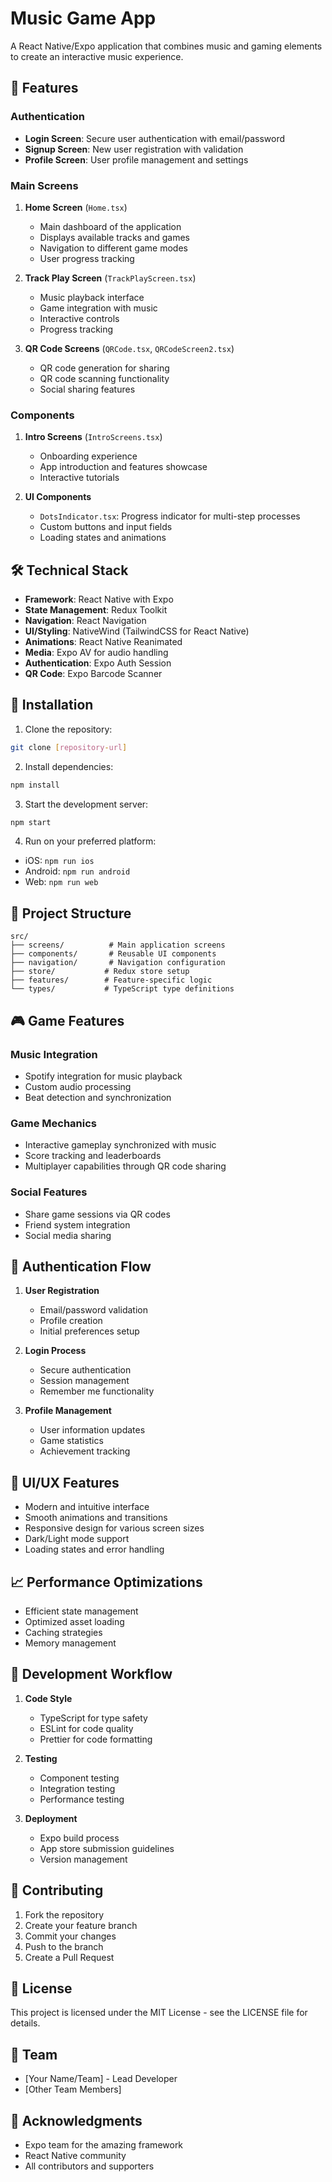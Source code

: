 # Music Game App

A React Native/Expo application that combines music and gaming elements to create an interactive music experience.

## 🚀 Features

### Authentication
- **Login Screen**: Secure user authentication with email/password
- **Signup Screen**: New user registration with validation
- **Profile Screen**: User profile management and settings

### Main Screens
1. **Home Screen** (`Home.tsx`)
   - Main dashboard of the application
   - Displays available tracks and games
   - Navigation to different game modes
   - User progress tracking

2. **Track Play Screen** (`TrackPlayScreen.tsx`)
   - Music playback interface
   - Game integration with music
   - Interactive controls
   - Progress tracking

3. **QR Code Screens** (`QRCode.tsx`, `QRCodeScreen2.tsx`)
   - QR code generation for sharing
   - QR code scanning functionality
   - Social sharing features

### Components
1. **Intro Screens** (`IntroScreens.tsx`)
   - Onboarding experience
   - App introduction and features showcase
   - Interactive tutorials

2. **UI Components**
   - `DotsIndicator.tsx`: Progress indicator for multi-step processes
   - Custom buttons and input fields
   - Loading states and animations

## 🛠 Technical Stack

- **Framework**: React Native with Expo
- **State Management**: Redux Toolkit
- **Navigation**: React Navigation
- **UI/Styling**: NativeWind (TailwindCSS for React Native)
- **Animations**: React Native Reanimated
- **Media**: Expo AV for audio handling
- **Authentication**: Expo Auth Session
- **QR Code**: Expo Barcode Scanner

## 📱 Installation

1. Clone the repository:
```bash
git clone [repository-url]
```

2. Install dependencies:
```bash
npm install
```

3. Start the development server:
```bash
npm start
```

4. Run on your preferred platform:
- iOS: `npm run ios`
- Android: `npm run android`
- Web: `npm run web`

## 🔧 Project Structure

```
src/
├── screens/          # Main application screens
├── components/       # Reusable UI components
├── navigation/       # Navigation configuration
├── store/           # Redux store setup
├── features/        # Feature-specific logic
└── types/           # TypeScript type definitions
```

## 🎮 Game Features

### Music Integration
- Spotify integration for music playback
- Custom audio processing
- Beat detection and synchronization

### Game Mechanics
- Interactive gameplay synchronized with music
- Score tracking and leaderboards
- Multiplayer capabilities through QR code sharing

### Social Features
- Share game sessions via QR codes
- Friend system integration
- Social media sharing

## 🔐 Authentication Flow

1. **User Registration**
   - Email/password validation
   - Profile creation
   - Initial preferences setup

2. **Login Process**
   - Secure authentication
   - Session management
   - Remember me functionality

3. **Profile Management**
   - User information updates
   - Game statistics
   - Achievement tracking

## 🎨 UI/UX Features

- Modern and intuitive interface
- Smooth animations and transitions
- Responsive design for various screen sizes
- Dark/Light mode support
- Loading states and error handling

## 📈 Performance Optimizations

- Efficient state management
- Optimized asset loading
- Caching strategies
- Memory management

## 🔄 Development Workflow

1. **Code Style**
   - TypeScript for type safety
   - ESLint for code quality
   - Prettier for code formatting

2. **Testing**
   - Component testing
   - Integration testing
   - Performance testing

3. **Deployment**
   - Expo build process
   - App store submission guidelines
   - Version management

## 🤝 Contributing

1. Fork the repository
2. Create your feature branch
3. Commit your changes
4. Push to the branch
5. Create a Pull Request

## 📄 License

This project is licensed under the MIT License - see the LICENSE file for details.

## 👥 Team

- [Your Name/Team] - Lead Developer
- [Other Team Members]

## 🙏 Acknowledgments

- Expo team for the amazing framework
- React Native community
- All contributors and supporters 